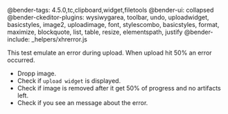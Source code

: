 @bender-tags:  4.5.0,tc,clipboard,widget,filetools
@bender-ui: collapsed
@bender-ckeditor-plugins: wysiwygarea, toolbar, undo, uploadwidget, basicstyles, image2, uploadimage, font, stylescombo, basicstyles, format, maximize, blockquote, list, table, resize, elementspath, justify
@bender-include: _helpers/xhrerror.js

This test emulate an error during upload. When upload hit 50% an error occurred.

 * Dropp image.
 * Check if `upload widget` is displayed.
 * Check if image is removed after it get 50% of progress and no artifacts left.
 * Check if you see an message about the error.